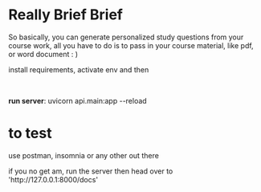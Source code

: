 # Really Brief Brief
So basically, you can generate personalized study questions from your course work, all you have to do is to pass in your course material, like pdf, or word document : ) 
<p> install requirements, activate env and then</p><br>
<p><b> run server</b>: uvicorn api.main:app --reload </p>

# to test
<p>use postman, insomnia or any other out there</p>
<p> if you no get am, run the server then head over to 'http://127.0.0.1:8000/docs' </p>
